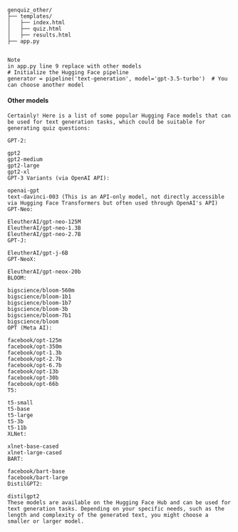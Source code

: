 ####     
    genquiz_other/
    ├── templates/
    │   ├── index.html
    │   ├── quiz.html
    │   ├── results.html
    ├── app.py
   

    Note
    in app.py line 9 replace with other models
    # Initialize the Hugging Face pipeline
    generator = pipeline('text-generation', model='gpt-3.5-turbo')  # You can choose another model 
#### Other models
    Certainly! Here is a list of some popular Hugging Face models that can be used for text generation tasks, which could be suitable for generating quiz questions:
    
    GPT-2:
    
    gpt2
    gpt2-medium
    gpt2-large
    gpt2-xl
    GPT-3 Variants (via OpenAI API):
    
    openai-gpt
    text-davinci-003 (This is an API-only model, not directly accessible via Hugging Face Transformers but often used through OpenAI's API)
    GPT-Neo:
    
    EleutherAI/gpt-neo-125M
    EleutherAI/gpt-neo-1.3B
    EleutherAI/gpt-neo-2.7B
    GPT-J:
    
    EleutherAI/gpt-j-6B
    GPT-NeoX:
    
    EleutherAI/gpt-neox-20b
    BLOOM:
    
    bigscience/bloom-560m
    bigscience/bloom-1b1
    bigscience/bloom-1b7
    bigscience/bloom-3b
    bigscience/bloom-7b1
    bigscience/bloom
    OPT (Meta AI):
    
    facebook/opt-125m
    facebook/opt-350m
    facebook/opt-1.3b
    facebook/opt-2.7b
    facebook/opt-6.7b
    facebook/opt-13b
    facebook/opt-30b
    facebook/opt-66b
    T5:
    
    t5-small
    t5-base
    t5-large
    t5-3b
    t5-11b
    XLNet:
    
    xlnet-base-cased
    xlnet-large-cased
    BART:
    
    facebook/bart-base
    facebook/bart-large
    DistilGPT2:
    
    distilgpt2
    These models are available on the Hugging Face Hub and can be used for text generation tasks. Depending on your specific needs, such as the length and complexity of the generated text, you might choose a smaller or larger model.